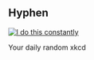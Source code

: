 ## Hyphen
[![I do this constantly](https://imgs.xkcd.com/comics/hyphen.jpg)](https://xkcd.com/37/ "I do this constantly")

Your daily random xkcd
